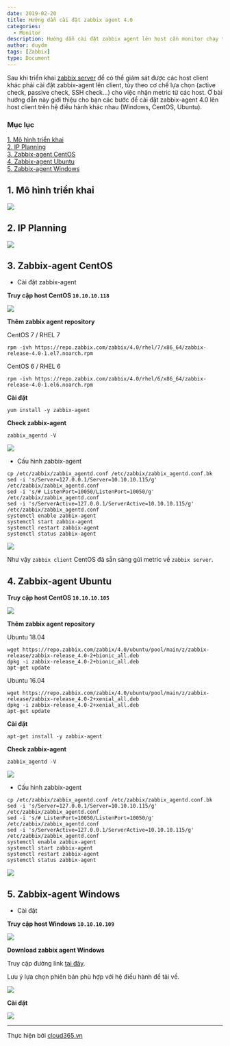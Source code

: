 ```yaml
---
date: 2019-02-20
title: Hướng dẫn cài đặt zabbix agent 4.0
categories:
  - Monitor
description: Hướng dẫn cài đặt zabbix agent lên host cần monitor chạy trên các hệ điều hành Centos, Ubuntu, Linux.
author: duydm
tags: [Zabbix]
type: Document
---
```


Sau khi triển khai <a href="https://blog.cloud365.vn/monitor/cai-dat-zabbix-4-lts-tren-centos7/" target="_blank">zabbix server</a> để có thể giám sát được các host client khác phải cài đặt zabbix-agent lên client, tùy theo cơ chế lựa chọn (active check, passive check, SSH check...) cho việc nhận metric từ các host. Ở bài hướng dẫn này giới thiệu cho bạn các bước để cài đặt zabbix-agent 4.0 lên host client trên hệ điều hành khác nhau (Windows, CentOS, Ubuntu).

### Mục lục

[1. Mô hình triển khai](#mohinh)<br>
[2. IP Planning](#planning)<br>
[3. Zabbix-agent CentOS](#centos)<br>
[4. Zabbix-agent Ubuntu](#ubuntu)<br>
[5. Zabbix-agent Windows](#windows)<br>

<a name="mohinh"></a>
## 1. Mô hình triển khai

![](/images/img-agent-zabbix/topo-agent.png)

<a name="planning"></a>
## 2. IP Planning

![](/images/img-agent-zabbix/Screenshot_978.png)

<a name="centos"></a>
## 3. Zabbix-agent CentOS

+ Cài đặt zabbix-agent

**Truy cập host CentOS `10.10.10.118`**

![](/images/img-agent-zabbix/Screenshot_980.png)

**Thêm zabbix agent repository**

CentOS 7 / RHEL 7

```
rpm -ivh https://repo.zabbix.com/zabbix/4.0/rhel/7/x86_64/zabbix-release-4.0-1.el7.noarch.rpm
```

CentOS 6 / RHEL 6

```
rpm -ivh https://repo.zabbix.com/zabbix/4.0/rhel/6/x86_64/zabbix-release-4.0-1.el6.noarch.rpm
```

**Cài đặt**

```
yum install -y zabbix-agent
```

**Check zabbix-agent**

```
zabbix_agentd -V
```
![](/images/img-agent-zabbix/Screenshot_981.png)

+ Cấu hình zabbix-agent

```
cp /etc/zabbix/zabbix_agentd.conf /etc/zabbix/zabbix_agentd.conf.bk
sed -i 's/Server=127.0.0.1/Server=10.10.10.115/g' /etc/zabbix/zabbix_agentd.conf
sed -i 's/# ListenPort=10050/ListenPort=10050/g' /etc/zabbix/zabbix_agentd.conf
sed -i 's/ServerActive=127.0.0.1/ServerActive=10.10.10.115/g' /etc/zabbix/zabbix_agentd.conf
systemctl enable zabbix-agent
systemctl start zabbix-agent
systemctl restart zabbix-agent
systemctl status zabbix-agent
```

![](/images/img-agent-zabbix/Screenshot_982.png)

Như vậy `zabbix client` CentOS đã sẵn sàng gửi metric về `zabbix server`.

<a name="ubuntu"></a>
## 4. Zabbix-agent Ubuntu

**Truy cập host CentOS `10.10.10.105`**

![](/images/img-agent-zabbix/Screenshot_983.png)

**Thêm zabbix agent repository**

Ubuntu 18.04

```
wget https://repo.zabbix.com/zabbix/4.0/ubuntu/pool/main/z/zabbix-release/zabbix-release_4.0-2+bionic_all.deb
dpkg -i zabbix-release_4.0-2+bionic_all.deb
apt-get update
```

Ubuntu 16.04

```
wget https://repo.zabbix.com/zabbix/4.0/ubuntu/pool/main/z/zabbix-release/zabbix-release_4.0-2+xenial_all.deb
dpkg -i zabbix-release_4.0-2+xenial_all.deb
apt-get update
```

**Cài đặt**

```
apt-get install -y zabbix-agent
```

**Check zabbix-agent**

```
zabbix_agentd -V
```
![](/images/img-agent-zabbix/Screenshot_984.png)

+ Cấu hình zabbix-agent

```
cp /etc/zabbix/zabbix_agentd.conf /etc/zabbix/zabbix_agentd.conf.bk
sed -i 's/Server=127.0.0.1/Server=10.10.10.115/g' /etc/zabbix/zabbix_agentd.conf
sed -i 's/# ListenPort=10050/ListenPort=10050/g' /etc/zabbix/zabbix_agentd.conf
sed -i 's/ServerActive=127.0.0.1/ServerActive=10.10.10.115/g' /etc/zabbix/zabbix_agentd.conf
systemctl enable zabbix-agent
systemctl start zabbix-agent
systemctl restart zabbix-agent
systemctl status zabbix-agent
```

![](/images/img-agent-zabbix/Screenshot_985.png)

<a name="windows"></a>
## 5. Zabbix-agent Windows

+ Cài đặt

**Truy cập host Windows `10.10.10.109`**

![](/images/img-agent-zabbix/Screenshot_986.png)

**Download zabbix agent Windows**

Truy cập đường link <a href="http://www.suiviperf.com/zabbix/old/" target="_blank">tại đây</a>.

Lưu ý lựa chọn phiên bản phù hợp với hệ điều hành để tải về.

![](/images/img-agent-zabbix/Screenshot_988.png)


**Cài đặt**

![](/images/img-agent-zabbix/Screenshot_989.png)













---
Thực hiện bởi <a href="https://cloud365.vn/" target="_blank">cloud365.vn</a>